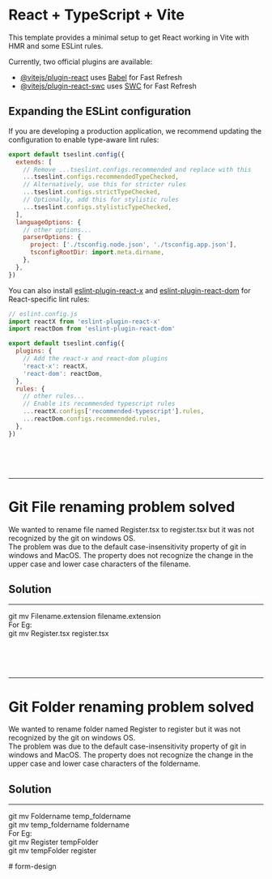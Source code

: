 # React + TypeScript + Vite

This template provides a minimal setup to get React working in Vite with HMR and some ESLint rules.

Currently, two official plugins are available:

- [@vitejs/plugin-react](https://github.com/vitejs/vite-plugin-react/blob/main/packages/plugin-react) uses [Babel](https://babeljs.io/) for Fast Refresh
- [@vitejs/plugin-react-swc](https://github.com/vitejs/vite-plugin-react/blob/main/packages/plugin-react-swc) uses [SWC](https://swc.rs/) for Fast Refresh

## Expanding the ESLint configuration

If you are developing a production application, we recommend updating the configuration to enable type-aware lint rules:

```js
export default tseslint.config({
  extends: [
    // Remove ...tseslint.configs.recommended and replace with this
    ...tseslint.configs.recommendedTypeChecked,
    // Alternatively, use this for stricter rules
    ...tseslint.configs.strictTypeChecked,
    // Optionally, add this for stylistic rules
    ...tseslint.configs.stylisticTypeChecked,
  ],
  languageOptions: {
    // other options...
    parserOptions: {
      project: ['./tsconfig.node.json', './tsconfig.app.json'],
      tsconfigRootDir: import.meta.dirname,
    },
  },
})
```

You can also install [eslint-plugin-react-x](https://github.com/Rel1cx/eslint-react/tree/main/packages/plugins/eslint-plugin-react-x) and [eslint-plugin-react-dom](https://github.com/Rel1cx/eslint-react/tree/main/packages/plugins/eslint-plugin-react-dom) for React-specific lint rules:

```js
// eslint.config.js
import reactX from 'eslint-plugin-react-x'
import reactDom from 'eslint-plugin-react-dom'

export default tseslint.config({
  plugins: {
    // Add the react-x and react-dom plugins
    'react-x': reactX,
    'react-dom': reactDom,
  },
  rules: {
    // other rules...
    // Enable its recommended typescript rules
    ...reactX.configs['recommended-typescript'].rules,
    ...reactDom.configs.recommended.rules,
  },
})
```





<br><br><br>
<hr>
<h1>Git File renaming problem solved</h1>
We wanted to rename file named Register.tsx to register.tsx but it was not recognized by the git on windows OS.
<br>
The problem was due to the default case-insensitivity property of git in windows and MacOS. The property does not recognize the change in the upper case and lower case characters of the filename.
<br>
<h2>Solution </h2>
<hr>
git mv Filename.extension filename.extension
<br>
For Eg:
<br>
git mv Register.tsx register.tsx

<br><br><br>
<hr>
<h1>Git Folder renaming problem solved</h1>
We wanted to rename folder named Register to register but it was not recognized by the git on windows OS.
<br>
The problem was due to the default case-insensitivity property of git in windows and MacOS. The property does not recognize the change in the upper case and lower case characters of the foldername.
<br>
<h2>Solution </h2>
<hr>
git mv Foldername temp_foldername
<br>
git mv temp_foldername foldername
<br>
For Eg:
<br>
git mv Register tempFolder
<br>
git mv tempFolder register
<br>


#   f o r m - d e s i g n 
 
 